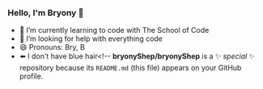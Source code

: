 ### Hello, I'm Bryony 👋
- 🌱 I’m currently learning to code with The School of Code
- 🤔 I’m looking for help with everything code
- 😄 Pronouns: Bry, B
- ⬅️ I don't have blue hair<!--
**bryonyShep/bryonyShep** is a ✨ _special_ ✨ repository because its `README.md` (this file) appears on your GitHub profile.
